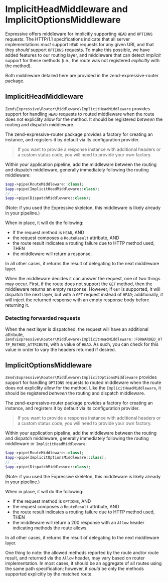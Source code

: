 # ImplicitHeadMiddleware and ImplicitOptionsMiddleware

Expressive offers middleware for implicitly supporting `HEAD` and `OPTIONS`
requests. The HTTP/1.1 specifications indicate that all server implementations
_must_ support `HEAD` requests for any given URI, and that they _should_ support
`OPTIONS` requests. To make this possible, we have added features to our routing
layer, and middleware that can detect _implicit_  support for these methods
(i.e., the route was not registered _explicitly_ with the method).

Both middleware detailed here are provided in the zend-expressive-router
package.

## ImplicitHeadMiddleware

`Zend\Expressive\Router\Middleware\ImplicitHeadMiddleware` provides support for
handling `HEAD` requests to routed middleware when the route does not expliclity
allow for the method. It should be registered _between_ the routing and dispatch
middleware.

The zend-expressive-router package provides a factory for creating an instance,
and registers it by default via its configuration provider.

> If you want to provide a response instance with additional headers or a custom
> status code, you will need to provide your own factory.

Within your application pipeline, add the middleware between the routing and
dispatch middleware, generally immediately following the routing middleware:

```php
$app->pipe(RouteMiddleware::class);
$app->pipe(ImplicitHeadMiddleware::class);
// ...
$app->pipe(DispatchMiddleware::class);
```

(Note: if you used the Expressive skeleton, this middleware is likely already in
your pipeline.)

When in place, it will do the following:

- If the request method is `HEAD`, AND
- the request composes a `RouteResult` attribute, AND
- the route result indicates a routing failure due to HTTP method used, THEN
- the middleware will return a response.

In all other cases, it returns the result of delegating to the next middleware
layer.

When the middleware decides it can answer the request, one of two things may
occur. First, if the route does not support the `GET` method, then the
middleware returns an empty response.  However, if `GET` is supported, it will
dispatch the next layer, but with a `GET` request instead of `HEAD`;
additionally, it will inject the returned response with an empty response body
before returning it.

### Detecting forwarded requests

When the next layer is dispatched, the request will have an additional
attribute, `Zend\Expressive\Router\Middleware\ImplicitHeadMiddleware::FORWARDED_HTTP_METHOD_ATTRIBUTE`,
with a value of `HEAD`. As such, you can check for this value in order to vary
the headers returned if desired.

## ImplicitOptionsMiddleware

`Zend\Expressive\Router\Middleware\ImplicitOptionsMiddleware` provides support for
handling `OPTIONS` requests to routed middleware when the route does not
expliclity allow for the method. Like the `ImplicitHeadMiddleware`, it should be
registered _between_ the routing and dispatch middleware.

The zend-expressive-router package provides a factory for creating an instance,
and registers it by default via its configuration provider.

> If you want to provide a response instance with additional headers or a custom
> status code, you will need to provide your own factory.

Within your application pipeline, add the middleware between the routing and
dispatch middleware, generally immediately following the routing middleware or
`ImplicitHeadMiddleware`:

```php
$app->pipe(RouteMiddleware::class);
$app->pipe(ImplicitOptionsMiddleware::class);
// ...
$app->pipe(DispatchMiddleware::class);
```

(Note: if you used the Expressive skeleton, this middleware is likely already in
your pipeline.)

When in place, it will do the following:

- If the request method is `OPTIONS`, AND
- the request composes a `RouteResult` attribute, AND
- the route result indicates a routing failure due to HTTP method used, THEN
- the middleware will return a 200 response with an `Allow` header indicating
  methods the route allows.

In all other cases, it returns the result of delegating to the next middleware
layer.

One thing to note: the allowed methods reported by the route and/or route
result, and returned via the `Allow` header,  may vary based on router
implementation. In most cases, it should be an aggregate of all routes using the
same path specification; however, it *could* be only the methods supported
explicitly by the matched route.
